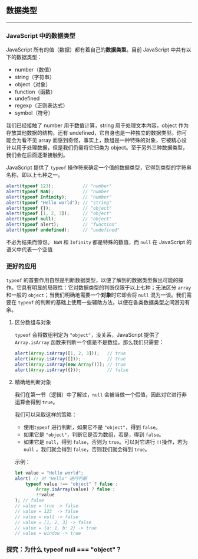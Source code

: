 ## 数据类型

---

### JavaScript 中的数据类型

JavaScript 所有的值（数据）都有着自己的**数据类型**。目前 JavaScript 中共有以下的数据类型：

- number（数值）
- string（字符串）
- object（对象）
- function（函数）
- undefined
- regexp（正则表达式）
- symbol（符号）

我们已经接触了 number 用于数值计算，string 用于处理文本内容，object 作为存放其他数据的结构，还有 undefined，它自身也是一种独立的数据类型。你可能会为看不见 array 而感到奇怪，事实上，数组是一种特殊的对象，它被精心设计以用于处理数据，但是我们仍需将它归类为 object。至于另外三种数据类型，我们会在后面逐渐接触到。

JavaScript 提供了 `typeof` 操作符来确定一个值的数据类型，它得到类型的字符串名称，即以上七种之一。

```javascript
alert(typeof 123);           // "number"
alert(typeof NaN);           // "number
alert(typeof Infinity);      // "number"
alert(typeof "Hello world"); // "string"
alert(typeof {});            // "object"
alert(typeof [1, 2, 3]);     // "object"
alert(typeof null);          // "object"
alert(typeof alert);         // "function"
alert(typeof undefined);     // "undefined"
```

不必为结果而惊讶。 `NaN` 和 `Infinity` 都是特殊的数值，而 `null` 在 JavaScript 的语义中代表一个空值





### 更好的应用

`typeof` 的首要作用自然是判断数据类型，以便了解到的数据类型做出可能的操作。它具有明显的局限性：它对数据类型的判断仅限于以上七种；无法区分 `array` 和一般的 `object`；当我们明确地需要一个**对象**时它却会将 `null` 混为一谈。我们需要在 `typeof` 的判断的基础上使用一些辅助方法，以便在各类数据类型之间游刃有余。

1. 区分数组与对象

   `typeof` 会将数组判定为 `"object"`，没关系，JavaScript 提供了 `Array.isArray` 函数来判断一个值是不是数组。那么我们只需要：

   ```javascript
   alert(Array.isArray([1, 2, 3]));   // true
   alert(Array.isArray([]));          // true
   alert(Array.isArray(new Array())); // true
   alert(Array.isArray({}));          // false
   ```

   

2. 精确地判断对象

   我们在第一节（逻辑）中了解过，`null` 会被当做一个假值，因此对它进行非运算会得到 `true`。

   我们可以采取这样的策略：

   - 使用`typeof` 进行判断，如果它不是 `"object"`，得到 `false`。
   - 如果它是 `"object"`，判断它是否为数组，若是，得到 `false`。
   - 如果它是 `null`，得到 `false`，否则为 `true`。可以对它进行 `!!`操作，若为 `null` ，我们就会得到 `false`，否则我们就会得到 `true`。

   示例：

   ```javascript
   let value = "Hello world";
   alert( // 对 "Hello" 进行判断
       typeof value !== "object" ? false :
           Array.isArray(value) ? false :
           !!value
   ); // false
   // value = true -> false
   // value = 123  -> false
   // value = null -> false
   // value = [1, 2, 3] -> false
   // value = {a: 1, b: 2} -> true
   // value = window -> true
   ```

   





### 探究：为什么 typeof null === "object"？



